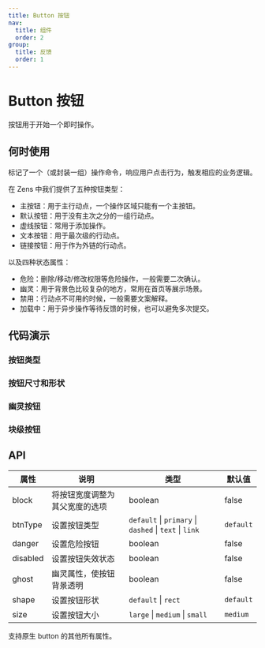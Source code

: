 ```yaml
---
title: Button 按钮
nav:
  title: 组件
  order: 2
group:
  title: 反馈
  order: 1
---
```


# Button 按钮

按钮用于开始一个即时操作。

## 何时使用

标记了一个（或封装一组）操作命令，响应用户点击行为，触发相应的业务逻辑。

在 Zens 中我们提供了五种按钮类型：

- 主按钮：用于主行动点，一个操作区域只能有一个主按钮。
- 默认按钮：用于没有主次之分的一组行动点。
- 虚线按钮：常用于添加操作。
- 文本按钮：用于最次级的行动点。
- 链接按钮：用于作为外链的行动点。

以及四种状态属性：

- 危险：删除/移动/修改权限等危险操作，一般需要二次确认。
- 幽灵：用于背景色比较复杂的地方，常用在首页等展示场景。
- 禁用：行动点不可用的时候，一般需要文案解释。
- 加载中：用于异步操作等待反馈的时候，也可以避免多次提交。

## 代码演示

### 按钮类型

<code src="./demo/btnType.tsx"></code>

### 按钮尺寸和形状

<code src="./demo/basic.tsx"></code>

### 幽灵按钮

<code src="./demo/ghost.tsx"></code>

### 块级按钮

<code src="./demo/block.tsx"></code>

## API

| 属性 | 说明 | 类型 | 默认值 |
| --- | --- | --- | --- |
| block | 将按钮宽度调整为其父宽度的选项 | boolean | false |
| btnType | 设置按钮类型 | `default` \| `primary` \| `dashed` \| `text` \| `link` | `default` |
| danger | 设置危险按钮 | boolean | false |
| disabled | 设置按钮失效状态 | boolean | false |
| ghost | 幽灵属性，使按钮背景透明 | boolean | false |
| shape | 设置按钮形状 | `default` \| `rect` | `default` |
| size | 设置按钮大小 | `large` \| `medium` \| `small` | `medium` |

支持原生 button 的其他所有属性。

